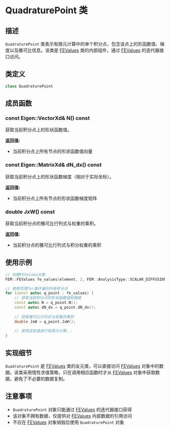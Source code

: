 # QuadraturePoint 类

## 描述

`QuadraturePoint` 类表示有限元计算中的单个积分点，包含该点上的形函数值、梯度以及雅可比信息。该类是 [FEValues](FEValues.md) 类的内部组件，通过 [FEValues](FEValues.md) 的迭代器接口访问。

## 类定义

```cpp
class QuadraturePoint
```

## 成员函数

### const Eigen::VectorXd& N() const

获取当前积分点上的形状函数值。

**返回值:**
- 当前积分点上所有节点的形状函数值向量

### const Eigen::MatrixXd& dN_dx() const

获取当前积分点上的形状函数梯度（相对于实际坐标）。

**返回值:**
- 当前积分点上所有节点的形状函数梯度矩阵

### double JxW() const

获取当前积分点的雅可比行列式与权重的乘积。

**返回值:**
- 当前积分点的雅可比行列式与积分权重的乘积

## 使用示例

```cpp
// 创建FEValues对象
FEM::FEValues fe_values(element, 2, FEM::AnalysisType::SCALAR_DIFFUSION);

// 使用范围for循环遍历所有积分点
for (const auto& q_point : fe_values) {
    // 获取当前积分点的形状函数值和梯度
    const auto& N = q_point.N();
    const auto& dN_dx = q_point.dN_dx();
    
    // 获取雅可比行列式与权重的乘积
    double JxW = q_point.JxW();
    
    // 使用这些值进行有限元计算...
}
```

## 实现细节

`QuadraturePoint` 是 [FEValues](FEValues.md) 类的友元类，可以直接访问 [FEValues](FEValues.md) 对象中的数据。该类采用惰性求值策略，只在调用相应函数时才从 [FEValues](FEValues.md) 对象中获取数据，避免了不必要的数据复制。

## 注意事项

- `QuadraturePoint` 对象只能通过 [FEValues](FEValues.md) 的迭代器接口获得
- 该对象不拥有数据，仅提供对 [FEValues](FEValues.md) 内部数据的引用访问
- 不应在 [FEValues](FEValues.md) 对象销毁后使用 `QuadraturePoint` 对象
